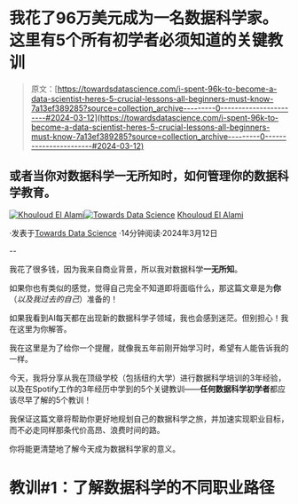 # 我花了96万美元成为一名数据科学家。这里有5个所有初学者必须知道的关键教训

> 原文：[https://towardsdatascience.com/i-spent-96k-to-become-a-data-scientist-heres-5-crucial-lessons-all-beginners-must-know-7a13ef389285?source=collection_archive---------0-----------------------#2024-03-12](https://towardsdatascience.com/i-spent-96k-to-become-a-data-scientist-heres-5-crucial-lessons-all-beginners-must-know-7a13ef389285?source=collection_archive---------0-----------------------#2024-03-12)

## 或者当你对数据科学一无所知时，如何管理你的数据科学教育。

[](https://medium.com/@elalamik?source=post_page---byline--7a13ef389285--------------------------------)[![Khouloud El Alami](../Images/58840bfe28a60892b51d40ad6ba7f5e8.png)](https://medium.com/@elalamik?source=post_page---byline--7a13ef389285--------------------------------)[](https://towardsdatascience.com/?source=post_page---byline--7a13ef389285--------------------------------)[![Towards Data Science](../Images/a6ff2676ffcc0c7aad8aaf1d79379785.png)](https://towardsdatascience.com/?source=post_page---byline--7a13ef389285--------------------------------) [Khouloud El Alami](https://medium.com/@elalamik?source=post_page---byline--7a13ef389285--------------------------------)

·发表于[Towards Data Science](https://towardsdatascience.com/?source=post_page---byline--7a13ef389285--------------------------------) ·14分钟阅读·2024年3月12日

--

我花了很多钱，因为我来自商业背景，所以我对数据科学**一无所知**。

如果你也有类似的感觉，觉得自己完全不知道即将面临什么，那这篇文章是为**你**（*以及我过去的自己*）准备的！

如果我看到AI每天都在出现新的数据科学子领域，我也会感到迷茫。但别担心！我在这里为你解答。

我在这里是为了给你一个提醒，就像我五年前刚开始学习时，希望有人能告诉我的一样。

今天，我将分享从我在顶级学校（包括纽约大学）进行数据科学培训的3年经验，以及在Spotify工作的3年经历中学到的5个关键教训——**任何数据科学初学者**都应该尽早了解的5个教训！

我保证这篇文章将帮助你更好地规划自己的数据科学之旅，并加速实现职业目标，而不必走同样那条代价高昂、浪费时间的路。

你将能更清楚地了解今天成为数据科学家的意义。

# 教训#1：了解数据科学的不同职业路径
